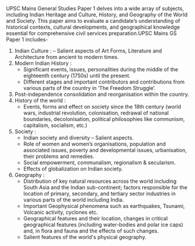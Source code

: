 UPSC Mains General Studies Paper 1 delves into a wide array of subjects, including Indian Heritage and Culture, History, and Geography of the World and Society. This paper aims to evaluate a candidate’s understanding of historical contexts, cultural developments, and geographical knowledge essential for comprehensive civil services preparation.UPSC Mains GS Paper 1 includes- 

1. Indian Culture :
    – Salient aspects of Art Forms, Literature and Architecture from ancient to modern times.
2. Modern Indian History :
   - Significant events, issues, personalities during the middle of the eighteenth century (1750s) until the present.
   - Different stages and important contributors and contributions from various parts of the country in ‘The Freedom Struggle’.
3. Post-independence consolidation and reorganisation within the country.
4. History of the world :
   - Events, forms and effect on society since the 18th century (world wars, industrial revolution, colonisation, redrawal of national boundaries, decolonisation, political philosophies like communism, capitalism, socialism, etc.)
5. Society :
   - Indian society and diversity – Salient aspects.
   - Role of women and women’s organisations, population and associated issues, poverty and developmental issues, urbanisation, their problems and remedies.
   - Social empowerment, communalism, regionalism & secularism.
   - Effects of globalization on Indian society.
6. Geography :
    - Distribution of key natural resources across the world including South Asia and the Indian sub-continent; factors responsible for the location of primary, secondary, and tertiary sector industries in various parts of the world including India.
    - Important Geophysical phenomena such as earthquakes, Tsunami, Volcanic activity, cyclones etc.
    - Geographical features and their location, changes in critical geographical features (including water-bodies and polar ice caps) and, in flora and fauna and the effects of such changes.
    - Salient features of the world's physical geography.